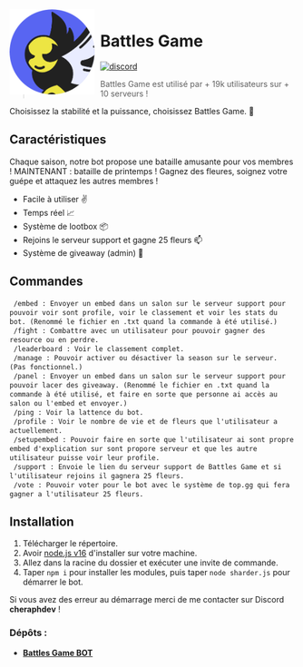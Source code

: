 <img width="150" height="150" style="float: left; margin: 0 10px 0 0;" alt="Battles Game" src="./_assets/avatar_spring.png">  

# Battles Game
[![discord](https://img.shields.io/discord/1077257493870284980?style=for-the-badge&color=7289DA&label=Discord)](https://discord.gg/fPbVS3GNBp)

> Battles Game est utilisé par + 19k utilisateurs sur + 10 serveurs !

Choisissez la stabilité et la puissance, choisissez Battles Game. 🚀

## Caractéristiques

Chaque saison, notre bot propose une bataille amusante pour vos membres ! MAINTENANT : bataille de printemps ! Gagnez des fleures, soignez votre guépe et attaquez les autres membres !

* Facile à utiliser ✌️
* Temps réel 📈
* Système de lootbox 📦
* Rejoins le serveur support et gagne 25 fleurs 📫
* Système de giveaway (admin) 🎉

## Commandes

```
 /embed : Envoyer un embed dans un salon sur le serveur support pour pouvoir voir sont profile, voir le classement et voir les stats du bot. (Renommé le fichier en .txt quand la commande à été utilisé.)
 /fight : Combattre avec un utilisateur pour pouvoir gagner des resource ou en perdre.
 /leaderboard : Voir le classement complet.
 /manage : Pouvoir activer ou désactiver la season sur le serveur. (Pas fonctionnel.)
 /panel : Envoyer un embed dans un salon sur le serveur support pour pouvoir lacer des giveaway. (Renommé le fichier en .txt quand la commande à été utilisé, et faire en sorte que personne ai accès au salon ou l'embed et envoyer.)
 /ping : Voir la lattence du bot.
 /profile : Voir le nombre de vie et de fleurs que l'utilisateur a actuellement.
 /setupembed : Pouvoir faire en sorte que l'utilisateur ai sont propre embed d'explication sur sont propore serveur et que les autre utilisateur puisse voir leur profile.
 /support : Envoie le lien du serveur support de Battles Game et si l'utilisateur rejoins il gagnera 25 fleurs.
 /vote : Pouvoir voter pour le bot avec le système de top.gg qui fera gagner a l'utilisateur 25 fleurs.
```

## Installation

1. Télécharger le répertoire.
2. Avoir [node.js v16](https://nodejs.org/en/blog/release/v16.16.0) d'installer sur votre machine.
3. Allez dans la racine du dossier et exécuter une invite de commande.
4. Taper `npm i` pour installer les modules, puis taper `node sharder.js` pour démarrer le bot.

Si vous avez des erreur au démarrage merci de me contacter sur Discord **cheraphdev** !

### Dépôts :

* **[Battles Game BOT](https://github.com/cheraphdev/battles-game)**
